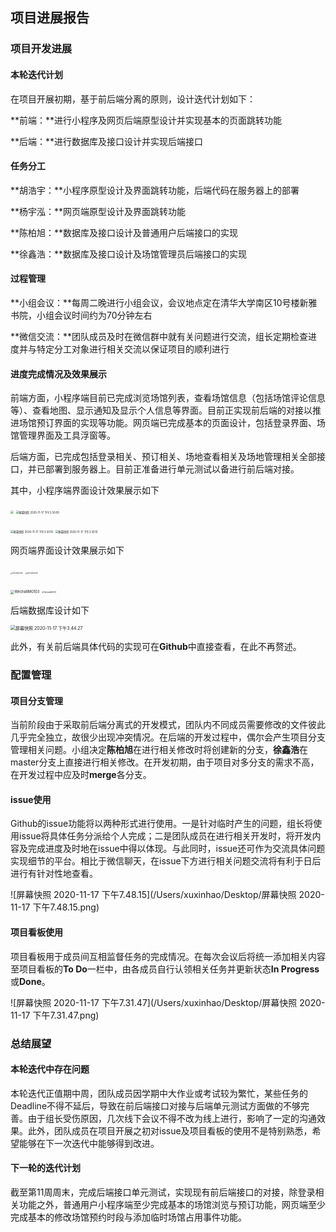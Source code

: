 ## 项目进展报告

### 项目开发进展

#### 本轮迭代计划

在项目开展初期，基于前后端分离的原则，设计迭代计划如下：

**前端：**进行小程序及网页后端原型设计并实现基本的页面跳转功能

**后端：**进行数据库及接口设计并实现后端接口

#### 任务分工

**胡浩宇：**小程序原型设计及界面跳转功能，后端代码在服务器上的部署

**杨宇泓：**网页端原型设计及界面跳转功能

**陈柏旭：**数据库及接口设计及普通用户后端接口的实现

**徐鑫浩：**数据库及接口设计及场馆管理员后端接口的实现

#### 过程管理

**小组会议：**每周二晚进行小组会议，会议地点定在清华大学南区10号楼新雅书院，小组会议时间约为70分钟左右

**微信交流：**团队成员及时在微信群中就有关问题进行交流，组长定期检查进度并与特定分工对象进行相关交流以保证项目的顺利进行

#### 进度完成情况及效果展示

前端方面，小程序端目前已完成浏览场馆列表，查看场馆信息（包括场馆评论信息等）、查看地图、显示通知及显示个人信息等界面。目前正实现前后端的对接以推进场馆预订界面的实现等功能。网页端已完成基本的页面设计，包括登录界面、场馆管理界面及工具浮窗等。

后端方面，已完成包括登录相关、预订相关、场地查看相关及场地管理相关全部接口，并已部署到服务器上。目前正准备进行单元测试以备进行前后端对接。

其中，小程序端界面设计效果展示如下

<img src="/Users/xuxinhao/Desktop/屏幕快照 2020-11-17 下午3.39.25.png" style="zoom:30%;" />                     <img src="/Users/xuxinhao/Desktop/屏幕快照 2020-11-17 下午3.30.00.png" alt="屏幕快照 2020-11-17 下午3.30.00" style="zoom:30%;" />



 <img src="/Users/xuxinhao/Desktop/屏幕快照 2020-11-17 下午3.30.19.png" alt="屏幕快照 2020-11-17 下午3.30.19" style="zoom:30%;" />                    <img src="/Users/xuxinhao/Desktop/屏幕快照 2020-11-17 下午3.30.15.png" alt="屏幕快照 2020-11-17 下午3.30.15" style="zoom:30%;" />

网页端界面设计效果展示如下

<img src="/Users/xuxinhao/Desktop/WechatIMG96.png" alt="WechatIMG96" style="zoom:18%;" />

<img src="/Users/xuxinhao/Desktop/WechatIMG98.png" alt="WechatIMG98" style="zoom:18%;" />

<img src="/Users/xuxinhao/Desktop/WechatIMG100.png" alt="WechatIMG103" style="zoom:40%;" />                   <img src="/Users/xuxinhao/Desktop/WechatIMG103.png" alt="WechatIMG103" style="zoom:20%;" />



后端数据库设计如下

<img src="/Users/xuxinhao/Desktop/屏幕快照 2020-11-17 下午3.44.27.png" alt="屏幕快照 2020-11-17 下午3.44.27" style="zoom:50%;" />

此外，有关前后端具体代码的实现可在**Github**中直接查看，在此不再赘述。

### 配置管理

#### 项目分支管理

当前阶段由于采取前后端分离式的开发模式，团队内不同成员需要修改的文件彼此几乎完全独立，故很少出现冲突情况。在后端的开发过程中，偶尔会产生项目分支管理相关问题。小组决定**陈柏旭**在进行相关修改时将创建新的分支，**徐鑫浩**在master分支上直接进行相关修改。在开发初期，由于项目对多分支的需求不高，在开发过程中应及时**merge**各分支。

#### issue使用

Github的issue功能将以两种形式进行使用。一是针对临时产生的问题，组长将使用issue将具体任务分派给个人完成；二是团队成员在进行相关开发时，将开发内容及完成进度及时地在issue中得以体现。与此同时，issue还可作为交流具体问题实现细节的平台。相比于微信聊天，在issue下方进行相关问题交流将有利于日后进行有针对性地查看。

![屏幕快照 2020-11-17 下午7.48.15](/Users/xuxinhao/Desktop/屏幕快照 2020-11-17 下午7.48.15.png)

#### 项目看板使用

项目看板用于成员间互相监督任务的完成情况。在每次会议后将统一添加相关内容至项目看板的**To Do**一栏中，由各成员自行认领相关任务并更新状态**In Progress**或**Done**。

![屏幕快照 2020-11-17 下午7.31.47](/Users/xuxinhao/Desktop/屏幕快照 2020-11-17 下午7.31.47.png)

### 总结展望

#### 本轮迭代中存在问题

本轮迭代正值期中周，团队成员因学期中大作业或考试较为繁忙，某些任务的Deadline不得不延后，导致在前后端接口对接与后端单元测试方面做的不够完善。由于组长受伤原因，几次线下会议不得不改为线上进行，影响了一定的沟通效果。此外，团队成员在项目开展之初对issue及项目看板的使用不是特别熟悉，希望能够在下一次迭代中能够得到改进。

#### 下一轮的迭代计划

截至第11周周末，完成后端接口单元测试，实现现有前后端接口的对接，除登录相关功能之外，普通用户小程序端至少完成基本的场馆浏览与预订功能，网页端至少完成基本的修改场馆预约时段与添加临时场馆占用事件功能。